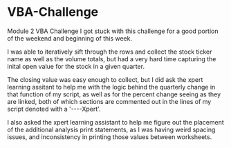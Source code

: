 # VBA-Challenge
Module 2 VBA Challenge
I got stuck with this challenge for a good portion of the weekend and beginning of this week.

I was able to iteratively sift through the rows and collect the stock ticker name as well as the volume totals, but had a very hard time capturing the inital open value for the stock in a given quarter.

The closing value was easy enough to collect, but I did ask the xpert learning assitant to help me with the logic behind the quarterly change in that function of my script, as well as for the percent change 
seeing as they are linked, both of which sections are commented out in the lines of my script denoted with a '----Xpert'.

I also asked the xpert learning assistant to help me figure out the placement of the additional analysis print statements, as I was having weird spacing issues, and inconsistency in printing those values between worksheets.
